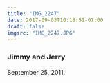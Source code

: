 ```yaml
---
title: "IMG_2247"
date: 2017-09-03T10:18:51-07:00
draft: false
imgsrc: "IMG_2247.JPG"
---
```


### Jimmy and Jerry

September 25, 2011.
